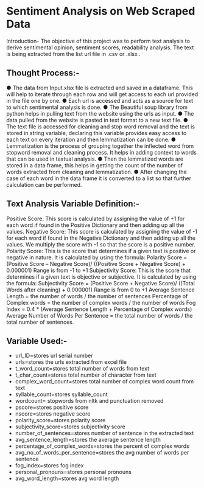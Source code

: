 # Sentiment Analysis on Web Scraped Data

Introduction- The objective of this project was to perform text analysis to derive
sentimental opinion, sentiment scores, readability analysis. The text is being extracted
from the list url file in .csv or .xlsx .

## Thought Process:-

● The data from Input.xlsx file is extracted and saved in a dataframe. This will help to
iterate through each row and will get access to each url provided in the file one by
one.
● Each url is accessed and acts as a source for text to which sentimental analysis is
done.
● The Beautiful soup library from python helps in pulling text from the website using
the urls as input.
● The data pulled from the website is pasted in text format to a new text file.
● The text file is accessed for cleaning and stop word removal and the text is stored
in string variable, declaring this variable provides easy access to each text on
every iteration and then lemmatization can be done.
● Lemmatization is the process of grouping together the inflected word from
stopword removal and cleaning process. It helps in adding context to words that
can be used in textual analysis.
● Then the lemmatized words are stored in a data frame, this helps in getting the
count of the number of words extracted from cleaning and lemmatization.
● After changing the case of each word in the data frame it is converted to a list so
that further calculation can be performed.

## Text Analysis Variable Definition:-
Positive Score: This score is calculated by assigning the value of +1 for each word if
found in the Positive Dictionary and then adding up all the values.
Negative Score: This score is calculated by assigning the value of -1 for each word if
found in the Negative Dictionary and then adding up all the values. We multiply the score
with -1 so that the score is a positive number.
Polarity Score: This is the score that determines if a given text is positive or negative in
nature. It is calculated by using the formula:
Polarity Score = (Positive Score – Negative Score)/ ((Positive Score + Negative Score) +
0.000001)
Range is from -1 to +1
Subjectivity Score: This is the score that determines if a given text is objective or
subjective. It is calculated by using the formula:
Subjectivity Score = (Positive Score + Negative Score)/ ((Total Words after cleaning) +
0.000001)
Range is from 0 to +1
Average Sentence Length = the number of words / the number of sentences
Percentage of Complex words = the number of complex words / the number of words
Fog Index = 0.4 * (Average Sentence Length + Percentage of Complex words)
Average Number of Words Per Sentence = the total number of words / the total number
of sentences.

## Variable Used:-

* url_ID=stores url serial number
* urls=stores the urls extracted from excel file
* t_word_count=stores total number of words from text
* t_char_count=stores total number of character from text
* complex_word_count=stores total number of complex word count from text
* syllable_count=stores syllable_count
* wordcount= stopwords from nltk and punctuation removed
* pscore=stores positive score
* nscore=stores negative score
* polarity_score=stores polarity score
* subjectivity_score=stores subjectivity score
* number_of_sentences=stores number of sentence in the extracted text
* avg_sentence_length=stores the average sentence length
* percentage_of_complex_words=stores the percent of complex words
* avg_no_of_words_per_sentence=stores the avg number of words per sentence
* fog_index=stores fog index
* personal_pronouns=stores personal pronouns
* avg_word_length=stores avg word length
